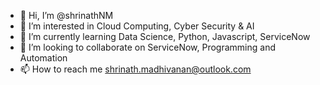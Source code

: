 - 👋 Hi, I’m @shrinathNM
- 👀 I’m interested in Cloud Computing, Cyber Security & AI
- 🌱 I’m currently learning Data Science, Python, Javascript, ServiceNow
- 💞️ I’m looking to collaborate on ServiceNow, Programming and Automation
- 📫 How to reach me shrinath.madhivanan@outlook.com 

<!---
shrinathNM/shrinathNM is a ✨ special ✨ repository because its `README.md` (this file) appears on your GitHub profile.
You can click the Preview link to take a look at your changes.
--->
